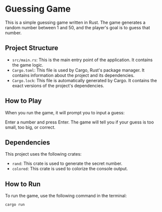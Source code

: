 # Guessing Game

This is a simple guessing game written in Rust. The game generates a random number between 1 and 50, and the player's goal is to guess that number.

## Project Structure

- `src/main.rs`: This is the main entry point of the application. It contains the game logic.
- `Cargo.toml`: This file is used by Cargo, Rust's package manager. It contains information about the project and its dependencies.
- `Cargo.lock`: This file is automatically generated by Cargo. It contains the exact versions of the project's dependencies.

## How to Play

When you run the game, it will prompt you to input a guess:

Enter a number and press Enter. The game will tell you if your guess is too small, too big, or correct.

## Dependencies

This project uses the following crates:

- `rand`: This crate is used to generate the secret number.
- `colored`: This crate is used to colorize the console output.

## How to Run

To run the game, use the following command in the terminal:

```sh
cargo run